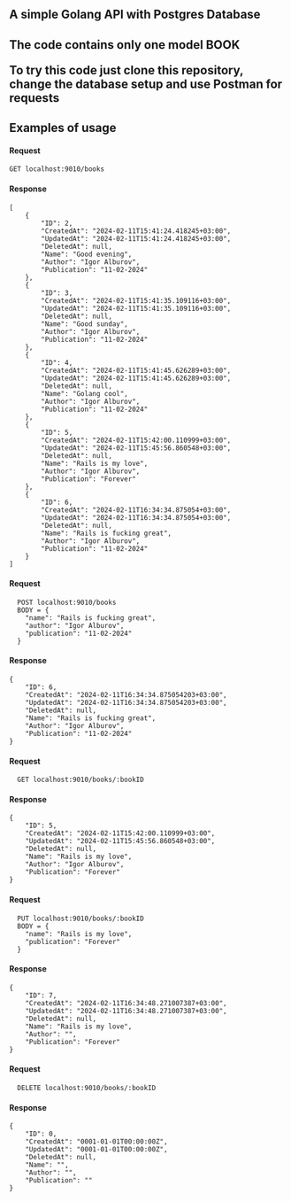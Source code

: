 <h2>A simple Golang API with Postgres Database<h2>

The code contains only one model BOOK<br />

To try this code just clone this repository, change the database setup and use Postman for requests<br />

<h2>Examples of usage</h2>

<h4>Request</h4>

```
GET localhost:9010/books
```

<h4>Response</h4>

```
[
    {
        "ID": 2,
        "CreatedAt": "2024-02-11T15:41:24.418245+03:00",
        "UpdatedAt": "2024-02-11T15:41:24.418245+03:00",
        "DeletedAt": null,
        "Name": "Good evening",
        "Author": "Igor Alburov",
        "Publication": "11-02-2024"
    },
    {
        "ID": 3,
        "CreatedAt": "2024-02-11T15:41:35.109116+03:00",
        "UpdatedAt": "2024-02-11T15:41:35.109116+03:00",
        "DeletedAt": null,
        "Name": "Good sunday",
        "Author": "Igor Alburov",
        "Publication": "11-02-2024"
    },
    {
        "ID": 4,
        "CreatedAt": "2024-02-11T15:41:45.626289+03:00",
        "UpdatedAt": "2024-02-11T15:41:45.626289+03:00",
        "DeletedAt": null,
        "Name": "Golang cool",
        "Author": "Igor Alburov",
        "Publication": "11-02-2024"
    },
    {
        "ID": 5,
        "CreatedAt": "2024-02-11T15:42:00.110999+03:00",
        "UpdatedAt": "2024-02-11T15:45:56.860548+03:00",
        "DeletedAt": null,
        "Name": "Rails is my love",
        "Author": "Igor Alburov",
        "Publication": "Forever"
    },
    {
        "ID": 6,
        "CreatedAt": "2024-02-11T16:34:34.875054+03:00",
        "UpdatedAt": "2024-02-11T16:34:34.875054+03:00",
        "DeletedAt": null,
        "Name": "Rails is fucking great",
        "Author": "Igor Alburov",
        "Publication": "11-02-2024"
    }
]

```

<h4>Request</h4>

```
  POST localhost:9010/books
  BODY = {
    "name": "Rails is fucking great",
    "author": "Igor Alburov",
    "publication": "11-02-2024"
  }
```

<h4>Response</h4>

```
{
    "ID": 6,
    "CreatedAt": "2024-02-11T16:34:34.875054203+03:00",
    "UpdatedAt": "2024-02-11T16:34:34.875054203+03:00",
    "DeletedAt": null,
    "Name": "Rails is fucking great",
    "Author": "Igor Alburov",
    "Publication": "11-02-2024"
}
```

<h4>Request</h4>

```
  GET localhost:9010/books/:bookID
```

<h4>Response</h4>

```
{
    "ID": 5,
    "CreatedAt": "2024-02-11T15:42:00.110999+03:00",
    "UpdatedAt": "2024-02-11T15:45:56.860548+03:00",
    "DeletedAt": null,
    "Name": "Rails is my love",
    "Author": "Igor Alburov",
    "Publication": "Forever"
}
```

<h4>Request</h4>

```
  PUT localhost:9010/books/:bookID
  BODY = {
    "name": "Rails is my love",
    "publication": "Forever"
  }
```

<h4>Response</h4>

```
{
    "ID": 7,
    "CreatedAt": "2024-02-11T16:34:48.271007387+03:00",
    "UpdatedAt": "2024-02-11T16:34:48.271007387+03:00",
    "DeletedAt": null,
    "Name": "Rails is my love",
    "Author": "",
    "Publication": "Forever"
}
```

<h4>Request</h4>

```
  DELETE localhost:9010/books/:bookID
```

<h4>Response</h4>

```
{
    "ID": 0,
    "CreatedAt": "0001-01-01T00:00:00Z",
    "UpdatedAt": "0001-01-01T00:00:00Z",
    "DeletedAt": null,
    "Name": "",
    "Author": "",
    "Publication": ""
}
```
